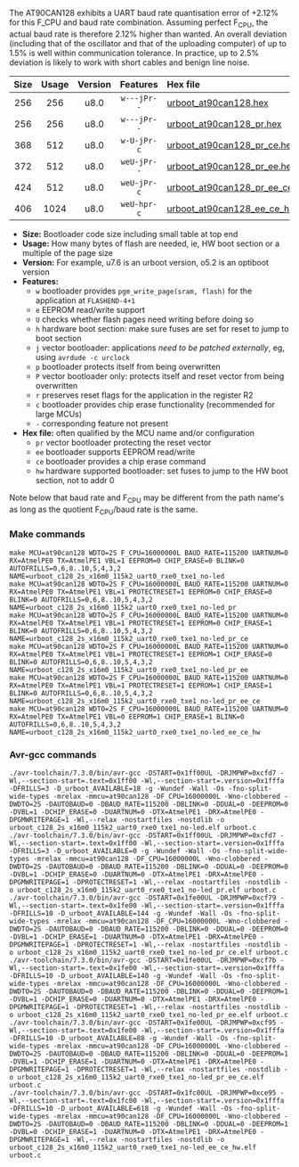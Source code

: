 The AT90CAN128 exhibits a UART baud rate quantisation error of +2.12% for this F_CPU and baud rate combination. Assuming perfect F<sub>CPU</sub>, the actual baud rate is therefore 2.12% higher than wanted. An overall deviation (including that of the oscillator and that of the uploading computer) of up to 1.5% is well within communication tolerance. In practice, up to 2.5% deviation is likely to work with short cables and benign line noise.

|Size|Usage|Version|Features|Hex file|
|:-:|:-:|:-:|:-:|:--|
|256|256|u8.0|`w---jPr--`|[urboot_at90can128.hex](https://raw.githubusercontent.com/stefanrueger/urboot.hex/main/cores/megacore/at90can128/watchdog_2_s/external_oscillator/250000_hz/1800_baud/uart0_rxe0_txe1/no-led/urboot_at90can128.hex)|
|256|256|u8.0|`w---jPr--`|[urboot_at90can128_pr.hex](https://raw.githubusercontent.com/stefanrueger/urboot.hex/main/cores/megacore/at90can128/watchdog_2_s/external_oscillator/250000_hz/1800_baud/uart0_rxe0_txe1/no-led/urboot_at90can128_pr.hex)|
|368|512|u8.0|`w-U-jPr-c`|[urboot_at90can128_pr_ce.hex](https://raw.githubusercontent.com/stefanrueger/urboot.hex/main/cores/megacore/at90can128/watchdog_2_s/external_oscillator/250000_hz/1800_baud/uart0_rxe0_txe1/no-led/urboot_at90can128_pr_ce.hex)|
|372|512|u8.0|`weU-jPr--`|[urboot_at90can128_pr_ee.hex](https://raw.githubusercontent.com/stefanrueger/urboot.hex/main/cores/megacore/at90can128/watchdog_2_s/external_oscillator/250000_hz/1800_baud/uart0_rxe0_txe1/no-led/urboot_at90can128_pr_ee.hex)|
|424|512|u8.0|`weU-jPr-c`|[urboot_at90can128_pr_ee_ce.hex](https://raw.githubusercontent.com/stefanrueger/urboot.hex/main/cores/megacore/at90can128/watchdog_2_s/external_oscillator/250000_hz/1800_baud/uart0_rxe0_txe1/no-led/urboot_at90can128_pr_ee_ce.hex)|
|406|1024|u8.0|`weU-hpr-c`|[urboot_at90can128_ee_ce_hw.hex](https://raw.githubusercontent.com/stefanrueger/urboot.hex/main/cores/megacore/at90can128/watchdog_2_s/external_oscillator/250000_hz/1800_baud/uart0_rxe0_txe1/no-led/urboot_at90can128_ee_ce_hw.hex)|

- **Size:** Bootloader code size including small table at top end
- **Usage:** How many bytes of flash are needed, ie, HW boot section or a multiple of the page size
- **Version:** For example, u7.6 is an urboot version, o5.2 is an optiboot version
- **Features:**
  + `w` bootloader provides `pgm_write_page(sram, flash)` for the application at `FLASHEND-4+1`
  + `e` EEPROM read/write support
  + `U` checks whether flash pages need writing before doing so
  + `h` hardware boot section: make sure fuses are set for reset to jump to boot section
  + `j` vector bootloader: applications *need to be patched externally*, eg, using `avrdude -c urclock`
  + `p` bootloader protects itself from being overwritten
  + `P` vector bootloader only: protects itself and reset vector from being overwritten
  + `r` preserves reset flags for the application in the register R2
  + `c` bootloader provides chip erase functionality (recommended for large MCUs)
  + `-` corresponding feature not present
- **Hex file:** often qualified by the MCU name and/or configuration
  + `pr` vector bootloader protecting the reset vector
  + `ee` bootloader supports EEPROM read/write
  + `ce` bootloader provides a chip erase command
  + `hw` hardware supported bootloader: set fuses to jump to the HW boot section, not to addr 0


Note below that baud rate and F<sub>CPU</sub> may be different from the path name's as long as the quotient F<sub>CPU</sub>/baud rate is the same.

### Make commands
```
make MCU=at90can128 WDTO=2S F_CPU=16000000L BAUD_RATE=115200 UARTNUM=0 RX=AtmelPE0 TX=AtmelPE1 VBL=1 EEPROM=0 CHIP_ERASE=0 BLINK=0 AUTOFRILLS=0,6,8..10,5,4,3,2 NAME=urboot_c128_2s_x16m0_115k2_uart0_rxe0_txe1_no-led
make MCU=at90can128 WDTO=2S F_CPU=16000000L BAUD_RATE=115200 UARTNUM=0 RX=AtmelPE0 TX=AtmelPE1 VBL=1 PROTECTRESET=1 EEPROM=0 CHIP_ERASE=0 BLINK=0 AUTOFRILLS=0,6,8..10,5,4,3,2 NAME=urboot_c128_2s_x16m0_115k2_uart0_rxe0_txe1_no-led_pr
make MCU=at90can128 WDTO=2S F_CPU=16000000L BAUD_RATE=115200 UARTNUM=0 RX=AtmelPE0 TX=AtmelPE1 VBL=1 PROTECTRESET=1 EEPROM=0 CHIP_ERASE=1 BLINK=0 AUTOFRILLS=0,6,8..10,5,4,3,2 NAME=urboot_c128_2s_x16m0_115k2_uart0_rxe0_txe1_no-led_pr_ce
make MCU=at90can128 WDTO=2S F_CPU=16000000L BAUD_RATE=115200 UARTNUM=0 RX=AtmelPE0 TX=AtmelPE1 VBL=1 PROTECTRESET=1 EEPROM=1 CHIP_ERASE=0 BLINK=0 AUTOFRILLS=0,6,8..10,5,4,3,2 NAME=urboot_c128_2s_x16m0_115k2_uart0_rxe0_txe1_no-led_pr_ee
make MCU=at90can128 WDTO=2S F_CPU=16000000L BAUD_RATE=115200 UARTNUM=0 RX=AtmelPE0 TX=AtmelPE1 VBL=1 PROTECTRESET=1 EEPROM=1 CHIP_ERASE=1 BLINK=0 AUTOFRILLS=0,6,8..10,5,4,3,2 NAME=urboot_c128_2s_x16m0_115k2_uart0_rxe0_txe1_no-led_pr_ee_ce
make MCU=at90can128 WDTO=2S F_CPU=16000000L BAUD_RATE=115200 UARTNUM=0 RX=AtmelPE0 TX=AtmelPE1 VBL=0 EEPROM=1 CHIP_ERASE=1 BLINK=0 AUTOFRILLS=0,6,8..10,5,4,3,2 NAME=urboot_c128_2s_x16m0_115k2_uart0_rxe0_txe1_no-led_ee_ce_hw
```

### Avr-gcc commands
```
./avr-toolchain/7.3.0/bin/avr-gcc -DSTART=0x1ff00UL -DRJMPWP=0xcfd7 -Wl,--section-start=.text=0x1ff00 -Wl,--section-start=.version=0x1fffa -DFRILLS=3 -D_urboot_AVAILABLE=18 -g -Wundef -Wall -Os -fno-split-wide-types -mrelax -mmcu=at90can128 -DF_CPU=16000000L -Wno-clobbered -DWDTO=2S -DAUTOBAUD=0 -DBAUD_RATE=115200 -DBLINK=0 -DDUAL=0 -DEEPROM=0 -DVBL=1 -DCHIP_ERASE=0 -DUARTNUM=0 -DTX=AtmelPE1 -DRX=AtmelPE0 -DPGMWRITEPAGE=1 -Wl,--relax -nostartfiles -nostdlib -o urboot_c128_2s_x16m0_115k2_uart0_rxe0_txe1_no-led.elf urboot.c
./avr-toolchain/7.3.0/bin/avr-gcc -DSTART=0x1ff00UL -DRJMPWP=0xcfd7 -Wl,--section-start=.text=0x1ff00 -Wl,--section-start=.version=0x1fffa -DFRILLS=3 -D_urboot_AVAILABLE=0 -g -Wundef -Wall -Os -fno-split-wide-types -mrelax -mmcu=at90can128 -DF_CPU=16000000L -Wno-clobbered -DWDTO=2S -DAUTOBAUD=0 -DBAUD_RATE=115200 -DBLINK=0 -DDUAL=0 -DEEPROM=0 -DVBL=1 -DCHIP_ERASE=0 -DUARTNUM=0 -DTX=AtmelPE1 -DRX=AtmelPE0 -DPGMWRITEPAGE=1 -DPROTECTRESET=1 -Wl,--relax -nostartfiles -nostdlib -o urboot_c128_2s_x16m0_115k2_uart0_rxe0_txe1_no-led_pr.elf urboot.c
./avr-toolchain/7.3.0/bin/avr-gcc -DSTART=0x1fe00UL -DRJMPWP=0xcf79 -Wl,--section-start=.text=0x1fe00 -Wl,--section-start=.version=0x1fffa -DFRILLS=10 -D_urboot_AVAILABLE=144 -g -Wundef -Wall -Os -fno-split-wide-types -mrelax -mmcu=at90can128 -DF_CPU=16000000L -Wno-clobbered -DWDTO=2S -DAUTOBAUD=0 -DBAUD_RATE=115200 -DBLINK=0 -DDUAL=0 -DEEPROM=0 -DVBL=1 -DCHIP_ERASE=1 -DUARTNUM=0 -DTX=AtmelPE1 -DRX=AtmelPE0 -DPGMWRITEPAGE=1 -DPROTECTRESET=1 -Wl,--relax -nostartfiles -nostdlib -o urboot_c128_2s_x16m0_115k2_uart0_rxe0_txe1_no-led_pr_ce.elf urboot.c
./avr-toolchain/7.3.0/bin/avr-gcc -DSTART=0x1fe00UL -DRJMPWP=0xcf7b -Wl,--section-start=.text=0x1fe00 -Wl,--section-start=.version=0x1fffa -DFRILLS=10 -D_urboot_AVAILABLE=140 -g -Wundef -Wall -Os -fno-split-wide-types -mrelax -mmcu=at90can128 -DF_CPU=16000000L -Wno-clobbered -DWDTO=2S -DAUTOBAUD=0 -DBAUD_RATE=115200 -DBLINK=0 -DDUAL=0 -DEEPROM=1 -DVBL=1 -DCHIP_ERASE=0 -DUARTNUM=0 -DTX=AtmelPE1 -DRX=AtmelPE0 -DPGMWRITEPAGE=1 -DPROTECTRESET=1 -Wl,--relax -nostartfiles -nostdlib -o urboot_c128_2s_x16m0_115k2_uart0_rxe0_txe1_no-led_pr_ee.elf urboot.c
./avr-toolchain/7.3.0/bin/avr-gcc -DSTART=0x1fe00UL -DRJMPWP=0xcf95 -Wl,--section-start=.text=0x1fe00 -Wl,--section-start=.version=0x1fffa -DFRILLS=10 -D_urboot_AVAILABLE=88 -g -Wundef -Wall -Os -fno-split-wide-types -mrelax -mmcu=at90can128 -DF_CPU=16000000L -Wno-clobbered -DWDTO=2S -DAUTOBAUD=0 -DBAUD_RATE=115200 -DBLINK=0 -DDUAL=0 -DEEPROM=1 -DVBL=1 -DCHIP_ERASE=1 -DUARTNUM=0 -DTX=AtmelPE1 -DRX=AtmelPE0 -DPGMWRITEPAGE=1 -DPROTECTRESET=1 -Wl,--relax -nostartfiles -nostdlib -o urboot_c128_2s_x16m0_115k2_uart0_rxe0_txe1_no-led_pr_ee_ce.elf urboot.c
./avr-toolchain/7.3.0/bin/avr-gcc -DSTART=0x1fc00UL -DRJMPWP=0xce95 -Wl,--section-start=.text=0x1fc00 -Wl,--section-start=.version=0x1fffa -DFRILLS=10 -D_urboot_AVAILABLE=618 -g -Wundef -Wall -Os -fno-split-wide-types -mrelax -mmcu=at90can128 -DF_CPU=16000000L -Wno-clobbered -DWDTO=2S -DAUTOBAUD=0 -DBAUD_RATE=115200 -DBLINK=0 -DDUAL=0 -DEEPROM=1 -DVBL=0 -DCHIP_ERASE=1 -DUARTNUM=0 -DTX=AtmelPE1 -DRX=AtmelPE0 -DPGMWRITEPAGE=1 -Wl,--relax -nostartfiles -nostdlib -o urboot_c128_2s_x16m0_115k2_uart0_rxe0_txe1_no-led_ee_ce_hw.elf urboot.c
```


